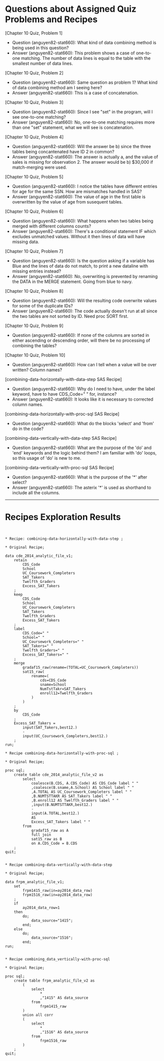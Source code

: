 
# Questions about Assigned Quiz Problems and Recipes


[Chapter 10 Quiz, Problem 1]
* Question (anguyen82-stat660): What kind of data combining method is being used in this question?
* Answer (anguyen82-stat660): This problem shows a case of one-to-one matching. The number of data lines is equal
to the table with the smallest number of data lines.



[Chapter 10 Quiz, Problem 2]
* Question (anguyen82-stat660): Same question as problem 1? What kind of data combining method am I seeing here?
* Answer (anguyen82-stat660): This is a case of concatenation.



[Chapter 10 Quiz, Problem 3]
* Question (anguyen82-stat660): Since I see "set" in the program, will I see one-to-one matching?
* Answer (anguyen82-stat660): No, one-to-one matching requires more than one "set" statement, what we will see is
concatenation.



[Chapter 10 Quiz, Problem 4]
* Question (anguyen82-stat660): Will the answer be b) since the three tables being concantenated have ID 2 in
common?
* Answer (anguyen82-stat660): The answer is actually a, and the value of sales is missing for observation 2. The
answer would be b) $30,000 if match-merging were used.



[Chapter 10 Quiz, Problem 5]
* Question (anguyen82-stat660): I notice the tables have different entries for age for the same SSN. How are mismatches
handled in SAS?
* Answer (anguyen82-stat660): The value of age in the first table is overwritten by the value of age from susequent tables.



[Chapter 10 Quiz, Problem 6]
* Question (anguyen82-stat660): What happens when two tables being merged with different columns counts?
* Answer (anguyen82-stat660): There's a conditional statement IF which excludes unmatched values. Without it then lines
of data will have missing data.



[Chapter 10 Quiz, Problem 7]
* Question (anguyen82-stat660): Is the question asking if a variable has Blue and the lines of data do not match, to
print a new dataline with missing entries instead?
* Answer (anguyen82-stat660): No, overwriting is prevented by renaming the DATA in the MERGE statement. Going from blue
to navy.



[Chapter 10 Quiz, Problem 8]
* Question (anguyen82-stat660): Will the resulting code overwrite values for some of the duplicate IDs?
* Answer (anguyen82-stat660): The code actually doesn't run at all since the two tables are not sorted by ID. Need
proc SORT first.



[Chapter 10 Quiz, Problem 9]
* Question (anguyen82-stat660): If none of the columns are sorted in either ascending or descending order, will there
be no processing of combining the tables?



[Chapter 10 Quiz, Problem 10]
* Question (anguyen82-stat660): How can I tell when a value will be over written? Column names?



[combining-data-horizontally-with-data-step SAS Recipe]
* Question (anguyen82-stat660): Why do I need to have, under the label keyword, have to have CDS_Code=" " for, instance?
* Answer (anguyen82-stat660): It looks like it is necessary to corrected column names.



[combining-data-horizontally-with-proc-sql SAS Recipe]
* Question (anguyen82-stat660): What do the blocks 'select' and 'from' do in the code?



[combining-data-vertically-with-data-step SAS Recipe]
* Question (anguyen82-stat660): What are the purpose of the 'do' and 'end' keywords and the logic behind them? I am
familiar with 'do' loops, so this usage of 'do' is new to me.



[combining-data-vertically-with-proc-sql SAS Recipe]
* Question (anguyen82-stat660): What is the purpose of the '*' after select?
* Answer (anguyen82-stat660): The asterix '*' is used as shorthand to include all the columns.



***



# Recipes Exploration Results



```SAS


* Recipe: combining-data-horizontally-with-data-step ;

* Original Recipe;

data cde_2014_analytic_file_v1;
    retain
	    CDS_Code
		School
		UC_Coursework_Completers
		SAT_Takers
		Twelfth_Graders
		Excess_SAT_Takers
	;
	keep
	    CDS_Code
		School
		UC_Coursework_Completers
		SAT_Takers
		Twelfth_Graders
		Excess_SAT_Takers
    ;
	label
	    CDS_Code=" "
		School=" "
		UC_Coursework_Completers=" "
		SAT_Takers=" "
		Twelfth_Graders=" "
		Excess_SAT_Takers=" "
	;
	merge
	    gradaf15_raw(rename=(TOTAL=UC_Coursework_Completers))
		sat15_raw(
		    rename=(
			    cds=CDS_Code
				sname=School
				NumTstTakr=SAT_Takers
				enroll12=Twelfth_Graders
			)
		)
	;
	by
	    CDS_Code
	;
	Excess_SAT_Takers =
	    input(SAT_Takers,best12.)
		-
		input(UC_Coursework_Completers,best12.)
	;
run;

* Recipe combining-data-horizontally-with-proc-sql ;

* Original Recipe;

proc sql;
    create table cde_2014_analytic_file_v2 as
	    select
		    coalesce(B.CDS, A.CDS_Code) AS CDS_Code label " "
			,coalesce(B.sname,A.School) AS School label " "
			,A.TOTAL AS UC_Coursework_Completers label " "
			,B.NUMTSTTAKR AS SAT_Takers label " "
			,B.enroll12 AS Twelfth_Graders label " "
			,input(B.NUMTSTTAKR,best12.)
			-
			input(A.TOTAL,best12.)
			AS
			Excess_SAT_Takers label " "
		from
		    gradaf15_raw as A
			full join
			sat15_raw as B
			on A.CDS_Code = B.CDS
	;
quit;


* Recipe combining-data-vertically-with-data-step

* Original Recipe;

data frpm_analytic_file_v1;
    set
	    frpm1415_raw(in=ay2014_data_row)
		frpm1516_raw(in=ay2014_data_row)
	;
	if
	    ay2014_data_row=1
	then
	    do;
		    data_source="1415";
		end;
	else
	    do;
		    data_source="1516";
		end;
run;


* Recipe combining_data_vertically-with-proc-sql

* Original Recipe;

proc sql;
    create table frpm_analytic_file_v2 as
	    (
            select
                *
				,"1415" AS data_source
            from
			    frpm1415_raw
		)
		union all corr
		(
		    select
			    *
				,"1516" AS data_source
			from
			    frpm1516_raw
		)
	;
quit;


```
